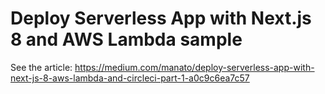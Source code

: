 # Deploy Serverless App with Next.js 8 and AWS Lambda sample


See the article: https://medium.com/manato/deploy-serverless-app-with-next-js-8-aws-lambda-and-circleci-part-1-a0c9c6ea7c57
